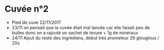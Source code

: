 # Cuvée n°2

* Pied de cuve 22/11/2017
* 23/11 on pensait que la cuvée était mal lancée car elle faisait peu de bulles donc on a rajouté un sachet de levure + 1g de minéraux
* 24/11 Ajout du reste des ingrédiens, debut très prometeur 29 glouglous / 20s
